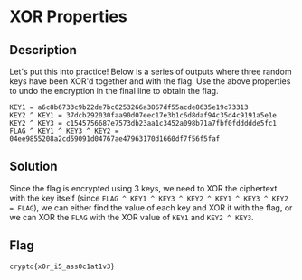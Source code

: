 # XOR Properties

## Description

Let's put this into practice! Below is a series of outputs where three random keys have been XOR'd together and with the flag. Use the above properties to undo the encryption in the final line to obtain the flag.

```
KEY1 = a6c8b6733c9b22de7bc0253266a3867df55acde8635e19c73313  
KEY2 ^ KEY1 = 37dcb292030faa90d07eec17e3b1c6d8daf94c35d4c9191a5e1e  
KEY2 ^ KEY3 = c1545756687e7573db23aa1c3452a098b71a7fbf0fddddde5fc1  
FLAG ^ KEY1 ^ KEY3 ^ KEY2 = 04ee9855208a2cd59091d04767ae47963170d1660df7f56f5faf
```

## Solution

Since the flag is encrypted using 3 keys, we need to XOR the ciphertext with the key itself (since `FLAG ^ KEY1 ^ KEY3 ^ KEY2 ^ KEY1 ^ KEY3 ^ KEY2 = FLAG`), we can either find the value of each key and XOR it with the flag, or we can XOR the `FLAG` with the XOR value of `KEY1` and `KEY2 ^ KEY3`.

## Flag

```txt
crypto{x0r_i5_ass0c1at1v3}
```
